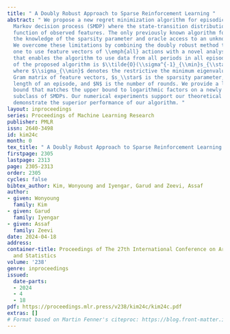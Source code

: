 ```yaml
---
title: " A Doubly Robust Approach to Sparse Reinforcement Learning "
abstract: " We propose a new regret minimization algorithm for episodic sparse linear
  Markov decision process (SMDP) where the state-transition distribution is a linear
  function of observed features. The only previously known algorithm for SMDP requires
  the knowledge of the sparsity parameter and oracle access to an unknown policy.
  We overcome these limitations by combining the doubly robust method that allows
  one to use feature vectors of \\emph{all} actions with a novel analysis technique
  that enables the algorithm to use data from all periods in all episodes. The regret
  of the proposed algorithm is $\\tilde{O}(\\sigma^{-1}_{\\min}s_{\\star} H \\sqrt{N})$,
  where $\\sigma_{\\min}$ denotes the restrictive the minimum eigenvalue of the average
  Gram matrix of feature vectors, $s_\\star$ is the sparsity parameter, $H$ is the
  length of an episode, and $N$ is the number of rounds. We provide a lower regret
  bound that matches the upper bound to logarithmic factors on a newly identified
  subclass of SMDPs. Our numerical experiments support our theoretical results and
  demonstrate the superior performance of our algorithm. "
layout: inproceedings
series: Proceedings of Machine Learning Research
publisher: PMLR
issn: 2640-3498
id: kim24c
month: 0
tex_title: " A Doubly Robust Approach to Sparse Reinforcement Learning "
firstpage: 2305
lastpage: 2313
page: 2305-2313
order: 2305
cycles: false
bibtex_author: Kim, Wonyoung and Iyengar, Garud and Zeevi, Assaf
author:
- given: Wonyoung
  family: Kim
- given: Garud
  family: Iyengar
- given: Assaf
  family: Zeevi
date: 2024-04-18
address:
container-title: Proceedings of The 27th International Conference on Artificial Intelligence
  and Statistics
volume: '238'
genre: inproceedings
issued:
  date-parts:
  - 2024
  - 4
  - 18
pdf: https://proceedings.mlr.press/v238/kim24c/kim24c.pdf
extras: []
# Format based on Martin Fenner's citeproc: https://blog.front-matter.io/posts/citeproc-yaml-for-bibliographies/
---
```


